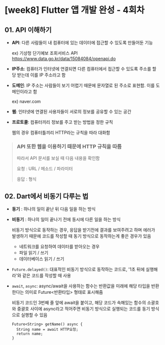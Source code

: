 # [week8] Flutter 앱 개발 완성 - 4회차

## 01. API 이해하기

+ __API__: 다른 사람들이 내 컴퓨터에 있는 데이터에 접근할 수 있도록 만들어둔 기능

  ex) 기상청 단기예보 조회서비스 API <https://www.data.go.kr/data/15084084/openapi.do>
  
+ __IP주소__: 컴퓨터가 인터넷에 연결되면 다른 컴퓨터에서 접근할 수 있도록 주소를 할당 받는데 이를 IP 주소라고 함

+ __도메인__: IP 주소는 사람들이 보기 어렵기 때문에 문자열로 된 주소로 표현함. 이를 도메인이라고 함

  ex) naver.com

+ __웹__: 인터넷에 연결된 사용자들이 서로의 정보를 공유할 수 있는 공간

+ __프로토콜__: 컴퓨터끼리 정보를 주고 받는 방법을 정한 규칙

  웹의 경우 컴퓨터틀끼리 HTTP라는 규칙을 따라 대화함
  
> ### API 또한 웹을 이용하기 때문에 HTTP 규칙을 따름
> 따라서 API 문서를 보실 때 다음 내용을 확인함
> 
> 요청 : URL / 메소드 / 파라미터
> 
> 응답 : 형식

## 02. Dart에서 비동기 다루는 법

+ __동기__ : 하나의 일이 끝난 뒤 다음 일을 하는 방식

+ __비동기__ : 하나의 일이 끝나기 전에 동시에 다른 일을 하는 방식

  비동기 방식으로 동작하는 경우, 응답을 받기전에 결과를 보여주려고 하며 에러가 발생하기 때문에 코드를 작성할 때 동기 방식으로 동작하는게 좋은 경우가 있음
  
  - 네트워크를 요청하여 데이터를 받아오는 경우
  - 파일 읽기 / 쓰기
  - 데이터베이스 읽기 / 쓰기
  
+ ```Future.delayed()```: 대표적인 비동기 방식으로 동작하는 코드로, '1초 뒤에 실행해라'와 같은 코드를 작성할 때 사용

+ ```await```, ```async```: async/await을 사용하는 함수는 반환값을 미래에 해당 타입을 반환한다는 의미로 Future<반환타입> 형태로 표시해줌

  비동기 코드인 3번째 줄 앞에 await을 붙이고, 해당 코드가 속해있는 함수의 소괄호와 중괄호 사이에 async라고 적어주면 비동기 방식으로 실행되는 코드를 동기 방식으로 실행할 수 있음

  ```
  Future<String> getName() async {
	String name = await HTTP요청;
	return name;
  }
  ```
